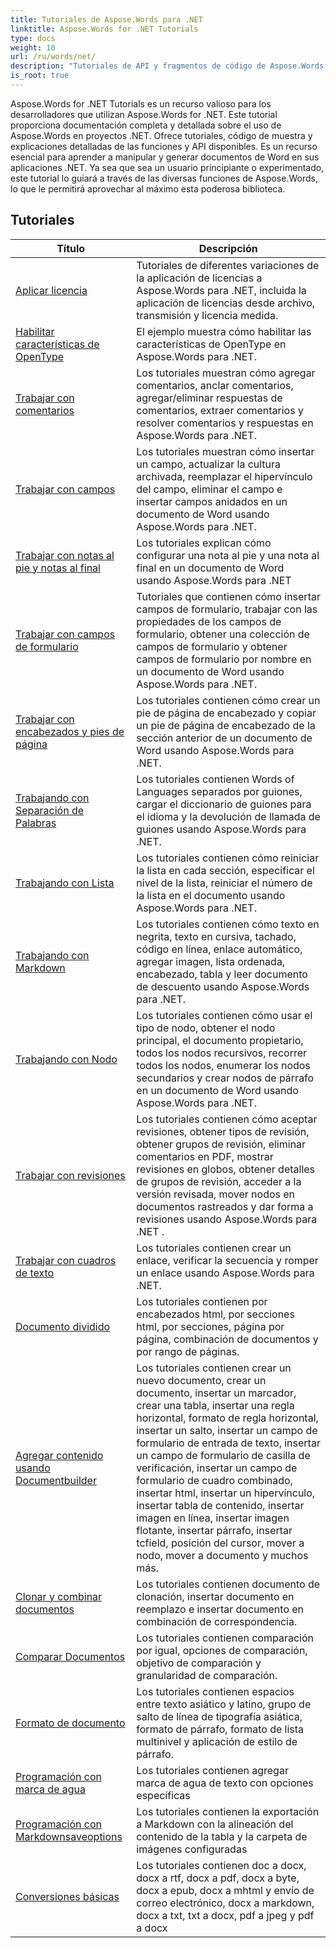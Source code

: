 ```yaml
---
title: Tutoriales de Aspose.Words para .NET
linktitle: Aspose.Words for .NET Tutorials
type: docs
weight: 10
url: /ru/words/net/
description: "Tutoriales de API y fragmentos de código de Aspose.Words para .NET que incluyen la creación, edición, conversión, impresión y muchas más funciones de uso del procesamiento de documentos de Word"
is_root: true
---
```


 Aspose.Words for .NET Tutorials es un recurso valioso para los desarrolladores que utilizan Aspose.Words for .NET. Este tutorial proporciona documentación completa y detallada sobre el uso de Aspose.Words en proyectos .NET. Ofrece tutoriales, código de muestra y explicaciones detalladas de las funciones y API disponibles. Es un recurso esencial para aprender a manipular y generar documentos de Word en sus aplicaciones .NET. Ya sea que sea un usuario principiante o experimentado, este tutorial lo guiará a través de las diversas funciones de Aspose.Words, lo que le permitirá aprovechar al máximo esta poderosa biblioteca.

## Tutoriales
| Título | Descripción |
| --- | --- | 
| [Aplicar licencia](./apply-license/) | Tutoriales de diferentes variaciones de la aplicación de licencias a Aspose.Words para .NET, incluida la aplicación de licencias desde archivo, transmisión y licencia medida. |  
| [Habilitar características de OpenType](./enable-opentype-features/) | El ejemplo muestra cómo habilitar las características de OpenType en Aspose.Words para .NET. |  
| [Trabajar con comentarios](./working-with-comments/) | Los tutoriales muestran cómo agregar comentarios, anclar comentarios, agregar/eliminar respuestas de comentarios, extraer comentarios y resolver comentarios y respuestas en Aspose.Words para .NET. |  
| [Trabajar con campos](./working-with-fields/) | Los tutoriales muestran cómo insertar un campo, actualizar la cultura archivada, reemplazar el hipervínculo del campo, eliminar el campo e insertar campos anidados en un documento de Word usando Aspose.Words para .NET. |  
| [Trabajar con notas al pie y notas al final](./working-with-footnote-and-endnote/) | Los tutoriales explican cómo configurar una nota al pie y una nota al final en un documento de Word usando Aspose.Words para .NET |  
| [Trabajar con campos de formulario](./working-with-formfields/) | Tutoriales que contienen cómo insertar campos de formulario, trabajar con las propiedades de los campos de formulario, obtener una colección de campos de formulario y obtener campos de formulario por nombre en un documento de Word usando Aspose.Words para .NET. |  
| [Trabajar con encabezados y pies de página](./working-with-headers-and-footers/) | Los tutoriales contienen cómo crear un pie de página de encabezado y copiar un pie de página de encabezado de la sección anterior de un documento de Word usando Aspose.Words para .NET. |  
| [Trabajando con Separación de Palabras](./working-with-hyphenation/) | Los tutoriales contienen Words of Languages separados por guiones, cargar el diccionario de guiones para el idioma y la devolución de llamada de guiones usando Aspose.Words para .NET. |  
| [Trabajando con Lista](./working-with-list/) | Los tutoriales contienen cómo reiniciar la lista en cada sección, especificar el nivel de la lista, reiniciar el número de la lista en el documento usando Aspose.Words para .NET. |  
| [Trabajando con Markdown](./working-with-markdown/) | Los tutoriales contienen cómo texto en negrita, texto en cursiva, tachado, código en línea, enlace automático, agregar imagen, lista ordenada, encabezado, tabla y leer documento de descuento usando Aspose.Words para .NET. |  
| [Trabajando con Nodo](./working-with-node/) | Los tutoriales contienen cómo usar el tipo de nodo, obtener el nodo principal, el documento propietario, todos los nodos recursivos, recorrer todos los nodos, enumerar los nodos secundarios y crear nodos de párrafo en un documento de Word usando Aspose.Words para .NET. |  
| [Trabajar con revisiones](./working-with-revisions/) | Los tutoriales contienen cómo aceptar revisiones, obtener tipos de revisión, obtener grupos de revisión, eliminar comentarios en PDF, mostrar revisiones en globos, obtener detalles de grupos de revisión, acceder a la versión revisada, mover nodos en documentos rastreados y dar forma a revisiones usando Aspose.Words para .NET . |  
| [Trabajar con cuadros de texto](./working-with-textboxes/) | Los tutoriales contienen crear un enlace, verificar la secuencia y romper un enlace usando Aspose.Words para .NET. |  
| [Documento dividido](./split-document/) | Los tutoriales contienen por encabezados html, por secciones html, por secciones, página por página, combinación de documentos y por rango de páginas. |  
| [Agregar contenido usando Documentbuilder](./add-content-using-documentbuilder/) | Los tutoriales contienen crear un nuevo documento, crear un documento, insertar un marcador, crear una tabla, insertar una regla horizontal, formato de regla horizontal, insertar un salto, insertar un campo de formulario de entrada de texto, insertar un campo de formulario de casilla de verificación, insertar un campo de formulario de cuadro combinado, insertar html, insertar un hipervínculo, insertar tabla de contenido, insertar imagen en línea, insertar imagen flotante, insertar párrafo, insertar tcfield, posición del cursor, mover a nodo, mover a documento y muchos más. |
| [Clonar y combinar documentos](./clone-and-combine-documents/) | Los tutoriales contienen documento de clonación, insertar documento en reemplazo e insertar documento en combinación de correspondencia. |
| [Comparar Documentos](./compare-documents/) | Los tutoriales contienen comparación por igual, opciones de comparación, objetivo de comparación y granularidad de comparación. |
| [Formato de documento](./document-formatting/) | Los tutoriales contienen espacios entre texto asiático y latino, grupo de salto de línea de tipografía asiática, formato de párrafo, formato de lista multinivel y aplicación de estilo de párrafo. |   
| [Programación con marca de agua](./programming-with-watermark/) | Los tutoriales contienen agregar marca de agua de texto con opciones específicas |   
| [Programación con Markdownsaveoptions](./programming-with-markdownsaveoptions/) | Los tutoriales contienen la exportación a Markdown con la alineación del contenido de la tabla y la carpeta de imágenes configuradas |  
| [Conversiones básicas](./basic-conversions/) | Los tutoriales contienen doc a docx, docx a rtf, docx a pdf, docx a byte, docx a epub, docx a mhtml y envío de correo electrónico, docx a markdown, docx a txt, txt a docx, pdf a jpeg y pdf a docx |  